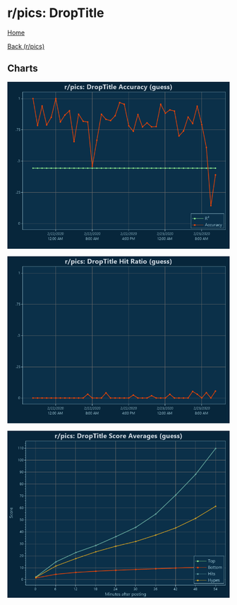 # r/pics: DropTitle

[Home](../../index.md)

[Back (r/pics)](../guess_pics.md)

## Charts

![r/pics R² (guess)](../../images/models/guess_pics_DropTitle_Accuracy.png "r/pics R² (guess)")

![r/pics Hit Ratio (guess)](../../images/models/guess_pics_DropTitle_HitRatio.png "r/pics Hit Ratio (guess)")

![r/pics Score Averages (guess)](../../images/models/guess_pics_DropTitle_Scores.png "r/pics Score Averages (guess)")

